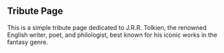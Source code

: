 ## Tribute Page
This is a simple tribute page dedicated to J.R.R. Tolkien, the renowned English writer, poet, and philologist, best known for his iconic works in the fantasy genre.
